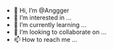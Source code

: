- 👋 Hi, I’m @Anggger
- 👀 I’m interested in ...
- 🌱 I’m currently learning ...
- 💞️ I’m looking to collaborate on ...
- 📫 How to reach me ...

<!---
Anggger/Anggger is a ✨ special ✨ repository because its `README.md` (this file) appears on your GitHub profile.
You can click the Preview link to take a look at your changes.
--->

